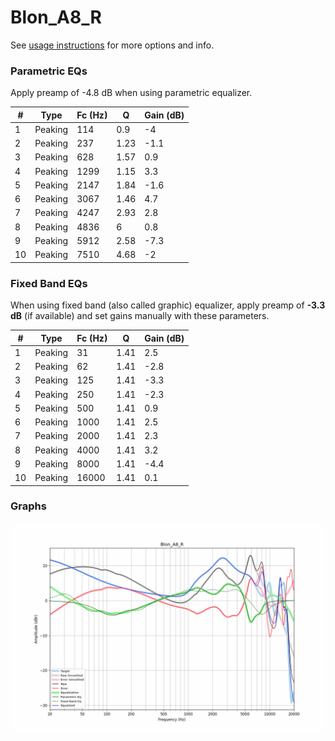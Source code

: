 # Blon_A8_R
See [usage instructions](https://github.com/jaakkopasanen/AutoEq#usage) for more options and info.

### Parametric EQs
Apply preamp of -4.8 dB when using parametric equalizer.

|   # | Type    |   Fc (Hz) |    Q |   Gain (dB) |
|-----|---------|-----------|------|-------------|
|   1 | Peaking |       114 | 0.9  |        -4   |
|   2 | Peaking |       237 | 1.23 |        -1.1 |
|   3 | Peaking |       628 | 1.57 |         0.9 |
|   4 | Peaking |      1299 | 1.15 |         3.3 |
|   5 | Peaking |      2147 | 1.84 |        -1.6 |
|   6 | Peaking |      3067 | 1.46 |         4.7 |
|   7 | Peaking |      4247 | 2.93 |         2.8 |
|   8 | Peaking |      4836 | 6    |         0.8 |
|   9 | Peaking |      5912 | 2.58 |        -7.3 |
|  10 | Peaking |      7510 | 4.68 |        -2   |

### Fixed Band EQs
When using fixed band (also called graphic) equalizer, apply preamp of **-3.3 dB** (if available) and set gains manually with these parameters.

|   # | Type    |   Fc (Hz) |    Q |   Gain (dB) |
|-----|---------|-----------|------|-------------|
|   1 | Peaking |        31 | 1.41 |         2.5 |
|   2 | Peaking |        62 | 1.41 |        -2.8 |
|   3 | Peaking |       125 | 1.41 |        -3.3 |
|   4 | Peaking |       250 | 1.41 |        -2.3 |
|   5 | Peaking |       500 | 1.41 |         0.9 |
|   6 | Peaking |      1000 | 1.41 |         2.5 |
|   7 | Peaking |      2000 | 1.41 |         2.3 |
|   8 | Peaking |      4000 | 1.41 |         3.2 |
|   9 | Peaking |      8000 | 1.41 |        -4.4 |
|  10 | Peaking |     16000 | 1.41 |         0.1 |

### Graphs
![](./Blon_A8_R.png)
